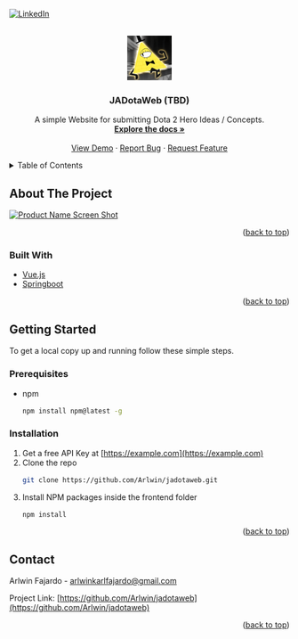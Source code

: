 <div id="top"></div>

[![LinkedIn][linkedin-shield]][linkedin-url]


<!-- PROJECT LOGO -->
<br />
<div align="center">
  <a href="https://github.com/Arlwin/jadotaweb">
    <img src="images/logo.png" alt="Logo" width="80" height="80">
  </a>

<h3 align="center">JADotaWeb (TBD)</h3>

  <p align="center">
    A simple Website for submitting Dota 2 Hero Ideas / Concepts.
    <br />
    <a href="https://github.com/Arlwin/jadotaweb"><strong>Explore the docs »</strong></a>
    <br />
    <br />
    <a href="https://github.com/Arlwin/jadotaweb">View Demo</a>
    ·
    <a href="https://github.com/Arlwin/jadotaweb/issues">Report Bug</a>
    ·
    <a href="https://github.com/Arlwin/jadotaweb/issues">Request Feature</a>
  </p>
</div>



<!-- TABLE OF CONTENTS -->
<details>
  <summary>Table of Contents</summary>
  <ol>
    <li>
      <a href="#about-the-project">About The Project</a>
      <ul>
        <li><a href="#built-with">Built With</a></li>
      </ul>
    </li>
    <li>
      <a href="#getting-started">Getting Started</a>
      <ul>
        <li><a href="#prerequisites">Prerequisites</a></li>
        <li><a href="#installation">Installation</a></li>
      </ul>
    </li>
    <li><a href="#usage">Usage</a></li>
    <li><a href="#roadmap">Roadmap</a></li>
    <li><a href="#contributing">Contributing</a></li>
    <li><a href="#license">License</a></li>
    <li><a href="#contact">Contact</a></li>
    <li><a href="#acknowledgments">Acknowledgments</a></li>
  </ol>
</details>



<!-- ABOUT THE PROJECT -->
## About The Project

[![Product Name Screen Shot][product-screenshot]](https://example.com)

<p align="right">(<a href="#top">back to top</a>)</p>



### Built With

* [Vue.js](https://vuejs.org/)
* [Springboot](https://spring.io/projects/spring-boot/)


<p align="right">(<a href="#top">back to top</a>)</p>


<!-- GETTING STARTED -->
## Getting Started

To get a local copy up and running follow these simple steps.

### Prerequisites
* npm
  ```sh
  npm install npm@latest -g
  ```

### Installation

1. Get a free API Key at [https://example.com](https://example.com)
2. Clone the repo
   ```sh
   git clone https://github.com/Arlwin/jadotaweb.git
   ```
3. Install NPM packages inside the frontend folder
   ```sh
   npm install
   ```

<p align="right">(<a href="#top">back to top</a>)</p>

<!-- CONTACT -->
## Contact

Arlwin Fajardo - arlwinkarlfajardo@gmail.com

Project Link: [https://github.com/Arlwin/jadotaweb](https://github.com/Arlwin/jadotaweb)

<p align="right">(<a href="#top">back to top</a>)</p>

<!-- ACKNOWLEDGMENTS
## Acknowledgments

* []()
* []()
* []()

<p align="right">(<a href="#top">back to top</a>)</p> -->



<!-- MARKDOWN LINKS & IMAGES -->
<!-- https://www.markdownguide.org/basic-syntax/#reference-style-links -->
[contributors-shield]: https://img.shields.io/github/contributors/Arlwin/jadotaweb.svg?style=for-the-badge
[contributors-url]: https://github.com/Arlwin/jadotaweb/graphs/contributors
[forks-shield]: https://img.shields.io/github/forks/Arlwin/jadotaweb.svg?style=for-the-badge
[forks-url]: https://github.com/Arlwin/jadotaweb/network/members
[stars-shield]: https://img.shields.io/github/stars/Arlwin/jadotaweb.svg?style=for-the-badge
[stars-url]: https://github.com/Arlwin/jadotaweb/stargazers
[issues-shield]: https://img.shields.io/github/issues/Arlwin/jadotaweb.svg?style=for-the-badge
[issues-url]: https://github.com/Arlwin/jadotaweb/issues
[license-shield]: https://img.shields.io/github/license/Arlwin/jadotaweb.svg?style=for-the-badge
[license-url]: https://github.com/Arlwin/jadotaweb/blob/master/LICENSE.txt
[linkedin-shield]: https://img.shields.io/badge/-LinkedIn-black.svg?style=for-the-badge&logo=linkedin&colorB=555
[linkedin-url]: https://linkedin.com/in/arlwinfajardo/
[product-screenshot]: images/screenshot.png